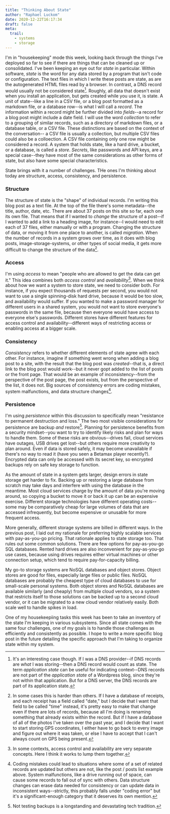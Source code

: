 ```yaml
---
title: "Thinking About State"
author: "Raphael Luckom"
date: 2020-12-22T16:17:34
draft: false
meta:
  trail:
    - systems
    - storage
---
```

I'm in "housekeeping" mode this week, looking back through the things I've deployed so far
to see if there are things that can be cleaned up or consolidated. I've been keeping an eye
out for _state_ in particular. Within software, _state_ is the word for any data stored by a program
that isn't code or configuration. The text files in which I write these posts are state, as are 
the autogenerated HTML files read by a browser. In contrast, a DNS record would usually not be
considered state[^1]. Roughly, all data that doesn't exist when you install an application, but
gets created while you use it, is state. A unit of state--like a line in a CSV file, or a blog post
formatted as a markdown file, or a database row--is what I will call a _record_. The information
within a record might be further divided into _fields_--a record for a blog post might include a date field.
I will use the word _collection_ to refer to a grouping of similar records, such as a directory of markdown files,
or a database table, or a CSV file. These distinctions are based on the context of the conversation--
a CSV file is usually a collection, but multiple CSV files could also be a colloection. A CSV file containing
only one row might be considered a record. A system that holds state, like a hard drive, a bucket, or a
database, is called a _store_. _Secrets_, like passwords and API keys, are a special case--they have most
of the same considerations as other forms of state, but also have some special characteristics.

State brings with it a number of challenges. THe ones I'm thinking about today are structure,
access, consistency, and persistence.

### Structure
The structure of state is the "shape" of individual records. I'm writing this blog post as a text
file. At the top of the file there's some metadata--the title, author, date, etc. There are about
37 posts on this site so far, each one its own file. That means that if I wanted to _change_ the structure
of a post--if I wanted to add a link to a heading image, for instance--I would need to edit each of 37 files,
either manually or with a program. Changing the structure of data, or moving it from one place to another,
is called _migration_. When the number of records in a system grows over time, as it does
with blog posts, image-storage-systems, or other types of social media, it gets more difficult 
to change the structure of the data[^2]. 

### Access
I'm using _access_ to mean "people who are allowed to get the data can get it." This idea combines both 
_access control_ and _availability_[^3]. When we think about how we want a system to store state, we need
to consider both. For instance, if you expect thousands of requests per second, you would not want to use
a single spinning-disk hard drive, because it would be too slow, and availability would suffer. If you wanted
to make a password manager for different users in a shared system, you would not want to store everyone's passwords
in the same file, because then everyone would have access to everyone else's passwords. Different stores have
different features for access control and availability--different ways of restricting access or enabling access
at a bigger scale.

### Consistency
_Consistency_ refers to whether different elements of state agree with each other. For instance, imagine
if something went wrong when adding a blog post to a site, with the result that the blog post was _created_--that
is, a direct link to the blog post would work--but it never gopt added to the list of posts or the front
page. That would be an example of inconsistency--from the perspective of the post page, the post exists, but
from the perspective of the list, it does not. Big sources of consistency errors are coding mistakes,
system malfunctions, and data structure changes[^4].

### Persistence
I'm using _persistence_ within this discussion to specifically mean "resistance to permanent destruction and loss."
The two most visible considerations for persistence are backup _and_ restore[^5]. Planning for persistence benefits
from a security mindset--you want to try to identify likely risks and plan for ways to handle them. Some of these
risks are obvious--drives fail, cloud services have outages, USB drives get lost--but others require more creativity
to plan around. Even if data is stored safely, it may become unavailable if there's no way to read it (have you seen
a Betamax player recently?). Encrypted data can only be accessed with its secret key, so encrypted backups rely on safe
key storage to function.

As the amount of state in a system gets larger, design errors in state storage get harder to fix. Backing up or
restoring a large database from scratch may take days and interfere with using the database in the meantime.
Most cloud services charge by the amount of data you're moving around, so copying a bucket to move it or back it up
can be an expensive exercise. Different storage technologies have different operating costs--some may be comparatively
cheap for large volumes of data that are accessed infrequently, but become expensive or unusable for more frequent access.

More generally, different storage systems are billed in different ways. In the previous post, I laid out my rationale
for preferring highly scalable services with pay-as-you-go pricing. That rationale applies to state storage too. That
rules out some common solutions. There are few options for pay-as-you-go SQL databases. Rented hard drives are also
inconvenient for pay-as-you-go use cases, because using drives requires either virtual machines or other connection
setup, which tend to require pay-for-capacity billing.

My go-to storage systems are NoSQL databases and object stores. Object stores are good for files, especially
large files or public files. NoSQL databases are probably the cheapest type of cloud databases to use for small-scale
personal systems. Both object stores and NoSQL databases are available similarly (and cheaply) from multiple cloud vendors, so a system that
restricts itself to those solutions can be backed up to a second cloud vendor, or it can be migrated to a new
cloud vendor relatively easily. Both scale well to handle spikes in load.

One of my housekeepiing tasks this week has been to take an inventory of the state I'm keeping in various subsystems.
Since all state comes with the same four challenges, one of my goals is to handle those challenges as efficiently and
consistently as possible. I hope to write a more specific blog post in the future detailing the specific approach
that I'm taking to organize state within my system.

[^1]: It's an interesting case though. If I was a DNS provider--if DNS records are _what_ I was 
      storing--then a DNS record would count as state. The term _application state_ can be useful
      for indicating context--DNS records are not part of the _application state_ of a Wordpress
      blog, since they're not within that application. But for a DNS server, the DNS records are part
      of its application state.

[^2]: In some cases this is harder than others. If I have a database of receipts, and each receipt has
      a field called "date," but I decide that I want that field to be called "time" instead, it's pretty
      easy to make that change even if there are lots of records, because all I'm doing is renaming
      something that already exists within the record. But if I have a database of all of the photos I've
      taken over the past year, and I decide that I want to start storing GPS coordinates, I either have to go
      back to every image and figure out where it was taken, or else I have to accept that I can't always count
      on GPS being present.

[^3]: In some contexts, access control and availability are very separate concepts. Here I think it works
      to lump them together.

[^4]: Coding mistakes could lead to situations where some of a set of related records are updated but others are not,
      like the post / posts list example above. System malfunctions, like a drive running out of space, can cause
      some records to fall out of sync with others. Data structure changes can erase data needed for consistency or
      can update data in inconsistent ways--strictly, this probably falls under "coding error" but it's a significant-enough
      category that it deserves its own mention.

[^5]: Not testing backups is a longstanding and devastating tech tradition.
